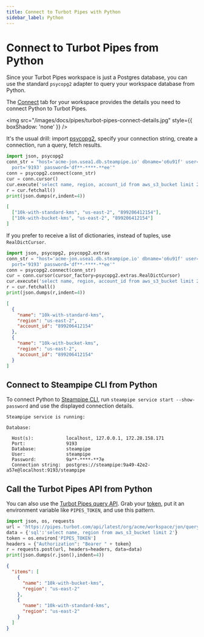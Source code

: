 ```yaml
---
title: Connect to Turbot Pipes with Python
sidebar_label: Python
---
```


# Connect to Turbot Pipes from Python

Since your Turbot Pipes workspace is just a Postgres database, you can use the
standard `psycopg2` adapter to query your workspace database from Python.

The [Connect](/pipes/docs/integrations/) tab for your workspace provides
the details you need to connect Python to Turbot Pipes.

<img src="/images/docs/pipes/turbot-pipes-connect-details.jpg" style={{ boxShadow: 'none' }} />

It's the usual drill: import
[psycopg2](https://wiki.postgresql.org/wiki/Psycopg2_Tutorial), specify your
connection string, create a connection, run a query, fetch results.

```python
import json, psycopg2
conn_str = "host='acme-jon.usea1.db.steampipe.io' dbname='o6u91f' user='judell' \
  port='9193' password='df**-****-**ee'"
conn = psycopg2.connect(conn_str)
cur = conn.cursor()
cur.execute('select name, region, account_id from aws_s3_bucket limit 2')
r = cur.fetchall()
print(json.dumps(r,indent=4))
```

```json
[
  ["10k-with-standard-kms", "us-east-2", "899206412154"],
  ["10k-with-bucket-kms", "us-east-2", "899206412154"]
]
```

If you prefer to receive a list of dictionaries, instead of tuples, use
`RealDictCursor`.

```python
import json, psycopg2, psycopg2.extras
conn_str = "host='acme-jon.usea1.db.steampipe.io' dbname='o6u91f' user='judell' \
  port='9193' password='df**-****-**ee'"
conn = psycopg2.connect(conn_str)
cur = conn.cursor(cursor_factory=psycopg2.extras.RealDictCursor)
cur.execute('select name, region, account_id from aws_s3_bucket limit 2')
r = cur.fetchall()
print(json.dumps(r,indent=4))
```

```json
[
  {
    "name": "10k-with-standard-kms",
    "region": "us-east-2",
    "account_id": "899206412154"
  },
  {
    "name": "10k-with-bucket-kms",
    "region": "us-east-2",
    "account_id": "899206412154"
  }
]
```

## Connect to Steampipe CLI from Python

To connect Python to [Steampipe CLI](https://steampipe.io/downloads), run
`steampipe service start --show-password` and use the displayed connection
details.

```
Steampipe service is running:

Database:

  Host(s):            localhost, 127.0.0.1, 172.28.158.171
  Port:               9193
  Database:           steampipe
  User:               steampipe
  Password:           9a**-****-**7e
  Connection string:  postgres://steampipe:9a49-42e2-a57e@localhost:9193/steampipe
```

## Call the Turbot Pipes API from Python

You can also use the
[Turbot Pipes query API](/pipes/docs/develop/query-api).
Grab your [token](/pipes/docs/profile#tokens), put it an
environment variable like `PIPES_TOKEN`, and use this pattern.

```python
import json, os, requests
url = 'https://pipes.turbot.com/api/latest/org/acme/workspace/jon/query'
data = {'sql':'select name, region from aws_s3_bucket limit 2'}
token = os.environ['PIPES_TOKEN']
headers = {"Authorization": "Bearer " + token}
r = requests.post(url, headers=headers, data=data)
print(json.dumps(r.json(),indent=4))
```

```json
{
  "items": [
    {
      "name": "10k-with-bucket-kms",
      "region": "us-east-2"
    },
    {
      "name": "10k-with-standard-kms",
      "region": "us-east-2"
    }
  ]
}
```
